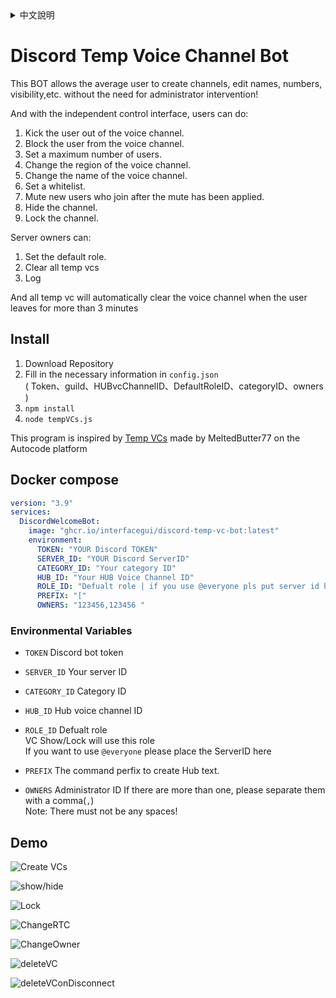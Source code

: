 <details> <summary>中文說明</summary>

# Discord 語音包廂 BOT

## 概述
想要在Discord裡面有個不被打擾或是不想給別人加入的語音頻道
但是又不想麻煩管理員為了你而特別開設頻道?
或是語音地區出問題? 想更換但管理員都不再線上
又或者有破壞規矩、故意騷擾的用戶在，想要將他踢出語音頻道?

這Bot剛好可以達成您的需求!
私人語音包廂可以讓一般使用者無需特別權限就能建立語音頻道

並且有獨立的控制專區，可以讓開房的房主做到:
1. 踢人 
2. Ban人(對某人隱藏語音頻道)
3. 隱藏頻道
4. 頻道上鎖 (看的到 但無法加入)
5. 自訂頻道名稱
6. 更改語音地區 
7. 白名單 
8. 限制人數
9. 禁音其他人 (對後來加入的有效)

對伺服器主人有:
1. 限定預設身分組
2. 一鍵清除所有包廂
3. 房主離開超過3分鐘自動清除語音頻道
4. Log紀錄


#### 完全無需輸入指令!
除了特定指令(管理員刪除、呼叫控制台)
其餘都是使用 Discord 互動系統 (按鈕、表單、選單)

## 如何安裝及啟動?

1. 下載原始碼
2. 完成 `config.json` 所需要的資料 ( Token、guild、HUBvcChannelID、DefaultRoleID、categoryID、owners )
2. 安裝必要元件 `npm install`
3. 啟動bot `node tempVCs.js`



## 大感謝

靈感來自Autocode 平台上的 MeltedButter77 所做的 [Temp VCs](https://autocode.com/MeltedButter77/apps/tempvoice/)

<hr><br><br>

</details>

# Discord Temp Voice Channel Bot

This BOT allows the average user to create channels, edit names, numbers, visibility,etc.
without the need for administrator intervention!

And with the independent control interface, users can do:
1. Kick the user out of the voice channel.
2. Block the user from the voice channel.
3. Set a maximum number of users.
4. Change the region of the voice channel.
5. Change the name of the voice channel.
6. Set a whitelist.
7. Mute new users who join after the mute has been applied.
8. Hide the channel.
9. Lock the channel.

Server owners can:
1. Set the default role.
2. Clear all temp vcs
3. Log

And all temp vc will automatically clear the voice channel when the user leaves for more than 3 minutes


## Install

1. Download Repository
2. Fill in the necessary information in `config.json` <br> ( Token、guild、HUBvcChannelID、DefaultRoleID、categoryID、owners )
2. `npm install`
3. `node tempVCs.js`


This program is inspired by  [Temp VCs](https://autocode.com/MeltedButter77/apps/tempvoice/) made by MeltedButter77 on the Autocode platform


## Docker compose
```yml
version: "3.9"
services:
  DiscordWelcomeBot:
    image: "ghcr.io/interfacegui/discord-temp-vc-bot:latest"
    environment:
      TOKEN: "YOUR Discord TOKEN"
      SERVER_ID: "YOUR Discord ServerID"
      CATEGORY_ID: "Your category ID"
      HUB_ID: "Your HUB Voice Channel ID"
      ROLE_ID: "Defualt role | if you use @everyone pls put server id here"
      PREFIX: "["
      OWNERS: "123456,123456 "
```

### Environmental Variables

* `TOKEN`
Discord bot token

* `SERVER_ID`
Your server ID

* `CATEGORY_ID`
Category ID

* `HUB_ID`
Hub voice channel ID<br>

* `ROLE_ID`
Defualt role<br>
VC Show/Lock will use this role<br>
If you want to use `@everyone` please place the ServerID here

* `PREFIX`
The command perfix to create Hub text.

* `OWNERS`
Administrator ID
If there are more than one, please separate them with a comma(`,`)<br>
Note: There must not be any spaces!

## Demo

![Create VCs](https://media.discordapp.net/attachments/920732721981038712/1015285658857775154/VC1.gif)

![show/hide](https://media.discordapp.net/attachments/920732721981038712/1015285659105230858/VC2.gif?width=512&height=371)

![Lock](https://media.discordapp.net/attachments/920732721981038712/1015285659352711268/VC3.gif?width=512&height=371)

![ChangeRTC](https://cdn.discordapp.com/attachments/920732721981038712/1015291018880487444/VC4s.gif)

![ChangeOwner](https://media.discordapp.net/attachments/920732721981038712/1015285660158005460/VC5.gif?width=512&height=371)

![deleteVC](https://media.discordapp.net/attachments/920732721981038712/1015285660451622983/VC6.gif?width=512&height=371)

![deleteVConDisconnect](https://media.discordapp.net/attachments/920732721981038712/1015285660824895588/VC7.gif?width=512&height=371)

